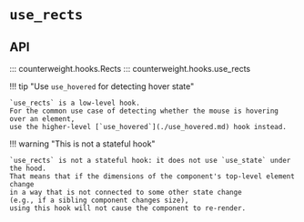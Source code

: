 # `use_rects`

## API

::: counterweight.hooks.Rects
::: counterweight.hooks.use_rects

!!! tip "Use `use_hovered` for detecting hover state"

    `use_rects` is a low-level hook.
    For the common use case of detecting whether the mouse is hovering over an element,
    use the higher-level [`use_hovered`](./use_hovered.md) hook instead.

!!! warning "This is not a stateful hook"

    `use_rects` is not a stateful hook: it does not use `use_state` under the hood.
    That means that if the dimensions of the component's top-level element change
    in a way that is not connected to some other state change
    (e.g., if a sibling component changes size),
    using this hook will not cause the component to re-render.
